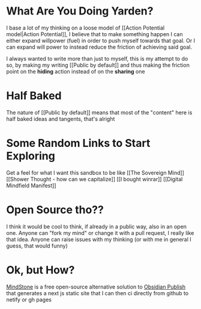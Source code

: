 # What Are You Doing Yarden?

I base a lot of my thinking on a loose model of [[Action Potential model|Action Potential]], I believe that to make something happen I can either expand willpower (fuel) in order to push myself towards that goal. Or I can expand will power to instead reduce the friction of achieving said goal.

I always wanted to write more than just to myself, this is my attempt to do so, by making my writing [[Public by default]] and thus making the friction point on the **hiding** action instead of on the **sharing** one

# Half Baked

The nature of [[Public by default]] means that most of the "content" here is half baked ideas and tangents, that's alright

# Some Random Links to Start Exploring

Get a feel for what I want this sandbox to be like
[[The Sovereign Mind]]
[[Shower Thought - how can we capitalize]]
[[I bought winrar]]
[[Digital Mindfield Manifest]]

# Open Source tho??

I think it would be cool to think, if already in a public way, also in an open one. Anyone can "fork my mind" or change it with a pull request, I really like that idea. Anyone can raise issues with my thinking (or with me in general I guess, that would funny)

# Ok, but How?

[MindStone](https://mindstone.tuancao.me/) is a free open-source alternative solution to [Obsidian Publish](https://obsidian.md/publish) that generates a next js static site that I can then ci directly from github to netify or gh pages
